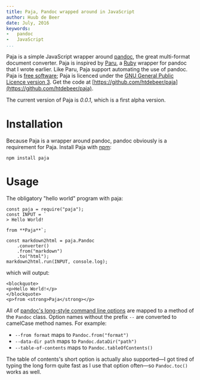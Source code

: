 ```yaml
---
title: Paja, Pandoc wrapped around in JavaScript
author: Huub de Beer
date: July, 2016
keywords:
-   pandoc
-   JavaScript
...
```


Paja is a simple JavaScript wrapper around [pandoc](http://pandoc.org/), the
great multi-format document converter. Paja is inspired by
[Paru](https://heerdebeer.org/Software/markdown/paru/), a
[Ruby](https://www.ruby-lang.org/en/) wrapper for pandoc that I wrote earlier.
Like Paru, Paja support automating the use of pandoc. Paja is [free
software](https://www.gnu.org/philosophy/free-sw.html);
Paja is licenced under the [GNU General Public Licence version
3](https://www.gnu.org/licenses/gpl-3.0.html). Get the code at
[https://github.com/htdebeer/paja](https://github.com/htdebeer/paja).

The current version of Paja is *0.0.1*, which is a first alpha version.

# Installation

Because Paja is a wrapper around pandoc, pandoc obviously is a requirement for
Paja. Install Paja with [npm](https://www.npmjs.com/):

    npm install paja

# Usage

The obligatory "hello world" program with paja:

~~~{.javascript}
const paja = require("paja");
const INPUT = `
> Hello World! 

from **Paja**`;

const markdown2html = paja.Pandoc
    .converter()
    .from("markdown")
    .to("html");
markdown2html.run(INPUT, console.log);
~~~

which will output:

~~~{.html}
<blockquote>
<p>Hello World!</p>
</blockquote>
<p>from <strong>Paja</strong></p>
~~~

All of [pandoc's long-style command line options](http://pandoc.org/README.html#options)
are mapped to a method of the `Pandoc` class. Option names without the prefix
`--` are converted to camelCase method names. For example:

- `--from format` maps to `Pandoc.from("format")`
- `--data-dir path` maps to `Pandoc.dataDir("path")`
- `--table-of-contents` maps to `Pandoc.tableOfContents()`

The table of contents's short option is actually also supported—I got tired of typing the long form quite fast as I use that option often—so `Pandoc.toc()`
works as well.


